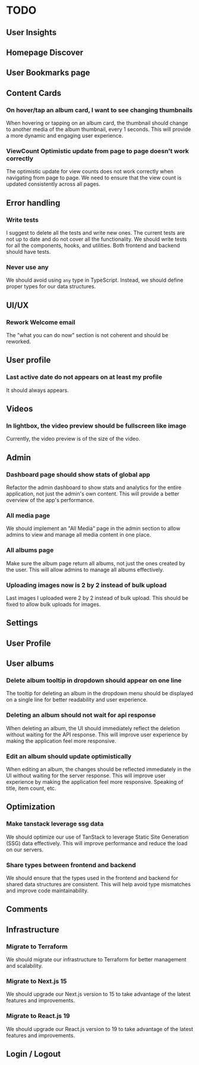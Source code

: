 # TODO

## User Insights

## Homepage Discover

## User Bookmarks page

## Content Cards

### On hover/tap an album card, I want to see changing thumbnails

When hovering or tapping on an album card, the thumbnail should change to another media of the album thumbnail, every 1 seconds. This will provide a more dynamic and engaging user experience.

### ViewCount Optimistic update from page to page doesn't work correctly

The optimistic update for view counts does not work correctly when navigating from page to page. We need to ensure that the view count is updated consistently across all pages.

## Error handling

### Write tests

I suggest to delete all the tests and write new ones. The current tests are not up to date and do not cover all the functionality. We should write tests for all the components, hooks, and utilities. Both frontend and backend should have tests.

### Never use any

We should avoid using `any` type in TypeScript. Instead, we should define proper types for our data structures.

## UI/UX

### Rework Welcome email

The "what you can do now" section is not coherent and should be reworked.

## User profile

### Last active date do not appears on at least my profile

It should always appears.

## Videos

### In lightbox, the video preview should be fullscreen like image

Currently, the video preview is of the size of the video.

## Admin

### Dashboard page should show stats of global app

Refactor the admin dashboard to show stats and analytics for the entire application, not just the admin's own content. This will provide a better overview of the app's performance.

### All media page

We should implement an "All Media" page in the admin section to allow admins to view and manage all media content in one place.

### All albums page

Make sure the album page return all albums, not just the ones created by the user. This will allow admins to manage all albums effectively.

### Uploading images now is 2 by 2 instead of bulk upload

Last images I uploaded were 2 by 2 instead of bulk upload. This should be fixed to allow bulk uploads for images.

## Settings

## User Profile

## User albums

### Delete album tooltip in dropdown should appear on one line

The tooltip for deleting an album in the dropdown menu should be displayed on a single line for better readability and user experience.

### Deleting an album should not wait for api response

When deleting an album, the UI should immediately reflect the deletion without waiting for the API response. This will improve user experience by making the application feel more responsive.

### Edit an album should update optimistically

When editing an album, the changes should be reflected immediately in the UI without waiting for the server response. This will improve user experience by making the application feel more responsive. Speaking of title, item count, etc.

## Optimization

### Make tanstack leverage ssg data

We should optimize our use of TanStack to leverage Static Site Generation (SSG) data effectively. This will improve performance and reduce the load on our servers.

### Share types between frontend and backend

We should ensure that the types used in the frontend and backend for shared data structures are consistent. This will help avoid type mismatches and improve code maintainability.

## Comments

## Infrastructure

### Migrate to Terraform

We should migrate our infrastructure to Terraform for better management and scalability.

### Migrate to Next.js 15

We should upgrade our Next.js version to 15 to take advantage of the latest features and improvements.

### Migrate to React.js 19

We should upgrade our React.js version to 19 to take advantage of the latest features and improvements.

## Login / Logout
